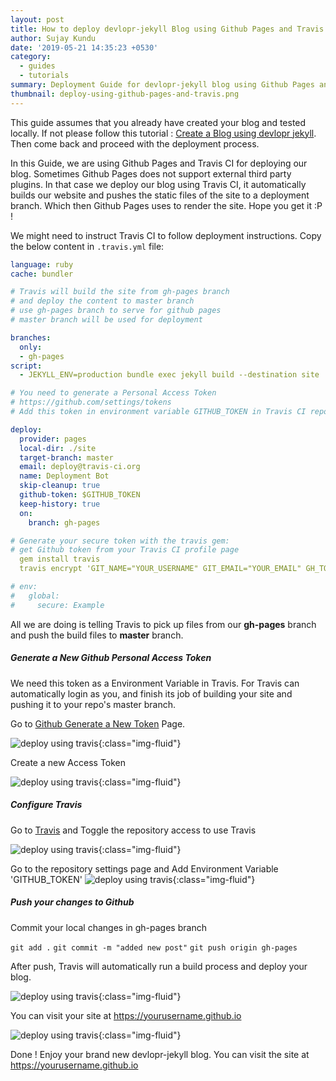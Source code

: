 ```yaml
---
layout: post
title: How to deploy devlopr-jekyll Blog using Github Pages and Travis
author: Sujay Kundu
date: '2019-05-21 14:35:23 +0530'
category:
  - guides
  - tutorials
summary: Deployment Guide for devlopr-jekyll blog using Github Pages and Travis CI
thumbnail: deploy-using-github-pages-and-travis.png
---
```


This guide assumes that you already have created your blog and tested locally. If not please follow this tutorial : [Create a Blog using devlopr jekyll](https://devlopr.netlify.com/guides/2017/11/19/build-a-blog-using-devlopr-jekyll). Then come back and proceed with the deployment process.

In this Guide, we are using Github Pages and Travis CI for deploying our blog. Sometimes Github Pages does not support external third party plugins. In that case we deploy our blog using Travis CI, it automatically builds our website and pushes the static files of the site to a deployment branch. Which then Github Pages uses to render the site. Hope you get it :P !

We might need to instruct Travis CI to follow deployment instructions. Copy the below content in `.travis.yml` file:

```yml
language: ruby
cache: bundler

# Travis will build the site from gh-pages branch
# and deploy the content to master branch
# use gh-pages branch to serve for github pages
# master branch will be used for deployment

branches:
  only:
  - gh-pages
script:
  - JEKYLL_ENV=production bundle exec jekyll build --destination site

# You need to generate a Personal Access Token
# https://github.com/settings/tokens
# Add this token in environment variable GITHUB_TOKEN in Travis CI repo settings

deploy:
  provider: pages
  local-dir: ./site
  target-branch: master
  email: deploy@travis-ci.org
  name: Deployment Bot
  skip-cleanup: true
  github-token: $GITHUB_TOKEN
  keep-history: true
  on:
    branch: gh-pages

# Generate your secure token with the travis gem:
# get Github token from your Travis CI profile page
  gem install travis
  travis encrypt 'GIT_NAME="YOUR_USERNAME" GIT_EMAIL="YOUR_EMAIL" GH_TOKEN=YOUR_TOKEN' --add env.global --com

# env:
#   global:
#     secure: Example
```

All we are doing is telling Travis to pick up files from our **gh-pages** branch and push the build files to **master** branch.

##### Generate a New Github Personal Access Token

We need this token as a Environment Variable in Travis. For Travis can automatically login as you, and finish its job of building your site and pushing it to your repo's master branch.

Go to [Github Generate a New Token](https://github.com/settings/tokens) Page.

![deploy using travis](/assets/img/posts/d1.png){:class="img-fluid"}

Create a new Access Token

![deploy using travis](/assets/img/posts/d2.png){:class="img-fluid"}


##### Configure Travis

Go to [Travis](https://travis.org) and Toggle the repository access to use Travis

![deploy using travis](/assets/img/posts/d3.png){:class="img-fluid"}

Go to the repository settings page and Add Environment Variable 'GITHUB_TOKEN'
![deploy using travis](/assets/img/posts/d4.png){:class="img-fluid"}

##### Push your changes to Github

Commit your local changes in gh-pages branch

`git add .`
`git commit -m "added new post"`
`git push origin gh-pages`

After push, Travis will automatically run a build process and deploy your blog.

![deploy using travis](/assets/img/posts/d5.png){:class="img-fluid"}

You can visit your site at https://yourusername.github.io

![deploy using travis](/assets/img/posts/d6.png){:class="img-fluid"}

Done ! Enjoy your brand new devlopr-jekyll blog. You can visit the site at https://yourusername.github.io